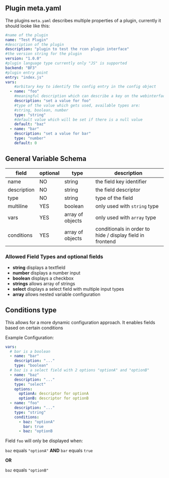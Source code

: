 ## Plugin meta.yaml

The plugins `meta.yaml` describes multiple properties of a plugin, currently it should looke like this:

```yaml
#name of the plugin
name: "Test Plugin"
#description of the plugin
description: "plugin to test the rcon plugin interface"
#the version string for the plugin
version: "1.0.0"
#plugin language type currently only "JS" is supported
backend: "BF3"
#plugin entry point
entry: "index.js"
vars:
    #arbitary key to identify the config entry in the config object
  - name: "foo"
    #meaningful description which can describe a key on the webinterface
    description: "set a value for foo"
    #type of the value which gets used, available types are:
    #string, boolean, number
    type: "string"
    #default value which will be set if there is a null value
    default: "baz"
  - name: "bar"
    description: "set a value for bar"
    type: "number"
    default: 0
```

## General Variable Schema

field        | optional | type             | description
-------------|----------|------------------|------
name         | NO       | string           | the field key identifier
description  | NO       | string           | the field descriptor
type         | NO       | string           | type of the field
multiline    | YES      | boolean          | only used with `string` type
vars         | YES      | array of objects | only used with `array` type
conditions   | YES      | array of objects | conditionals in order to hide / display field in frontend

### Allowed Field Types and optional fields

- **string** displays a textfield
- **number** displays a number input
- **boolean** displays a checkbox
- **strings** allows array of strings
- **select** displays a select field with multiple input types
- **array** allows nested variable configuration

## Conditions type

This allows for a more dynamic configuration approach.
It enables fields based on certain conditions

Example Configuration:
```yaml
vars:
  # bar is a boolean
  - name: "bar"
    description: "..."
    type: "boolean"
  # baz is a select field with 2 options "optionA" and "optionB"
  - name: "baz"
    description: "..."
    type: "select"
    options:
      optionA: descriptor for optionA
      optionB: descriptor for optionB
  - name: "foo"
    description: "..."
    type: "string"
    conditions:
      - baz: "optionA"
        bar: true
      - baz: "optionB
```

Field `foo` will only be displayed when:

`baz` equals `"optionA"` **AND** `bar` equals `true`

**OR**

`baz` equals `"optionB"`